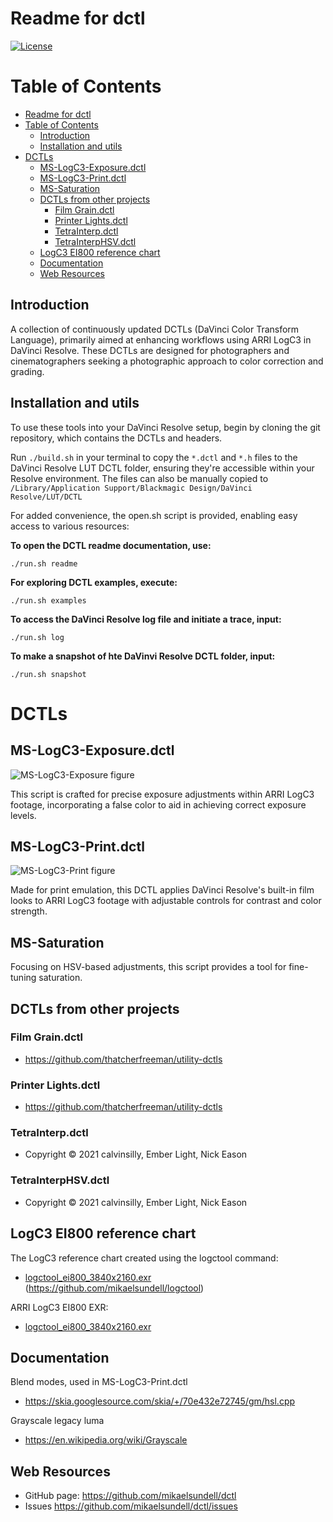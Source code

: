 Readme for dctl
====================

[![License](https://img.shields.io/badge/license-BSD%203--Clause-blue.svg?style=flat-square)](https://github.com/mikaelsundell/icloud-snapshot/blob/master/license.md)

Table of Contents
=================

- [Readme for dctl](#readme-for-dctl)
- [Table of Contents](#table-of-contents)
  - [Introduction](#introduction)
  - [Installation and utils](#installation-and-utils)
- [DCTLs](#dctls)
  - [MS-LogC3-Exposure.dctl](#ms-logc3-exposuredctl)
  - [MS-LogC3-Print.dctl](#ms-logc3-printdctl)
  - [MS-Saturation](#ms-saturation)
  - [DCTLs from other projects](#dctls-from-other-projects)
    - [Film Grain.dctl](#film-graindctl)
    - [Printer Lights.dctl](#printer-lightsdctl)
    - [TetraInterp.dctl](#tetrainterpdctl)
    - [TetraInterpHSV.dctl](#tetrainterphsvdctl)
  - [LogC3 EI800 reference chart](#logc3-ei800-reference-chart)
  - [Documentation](#documentation)
  - [Web Resources](#web-resources)

Introduction
---------

A collection of continuously updated DCTLs (DaVinci Color Transform Language), primarily aimed at enhancing workflows using ARRI LogC3 in DaVinci Resolve. These DCTLs are  designed for photographers and cinematographers seeking a photographic approach to color correction and grading.
  
Installation and utils
---------

To use these tools into your DaVinci Resolve setup, begin by cloning the git repository, which contains the DCTLs and headers.

Run `./build.sh` in your terminal to copy the `*.dctl` and `*.h` files to the DaVinci Resolve LUT DCTL folder, ensuring they're accessible within your Resolve environment. The files can also be manually copied to `/Library/Application Support/Blackmagic Design/DaVinci Resolve/LUT/DCTL`

For added convenience, the open.sh script is provided, enabling easy access to various resources:

**To open the DCTL readme documentation, use:**

```shell
./run.sh readme
````

**For exploring DCTL examples, execute:**

```shell
./run.sh examples
````

**To access the DaVinci Resolve log file and initiate a trace, input:**

```shell
./run.sh log
````

**To make a snapshot of hte DaVinvi Resolve DCTL folder, input:**

```shell
./run.sh snapshot
````

# DCTLs

## MS-LogC3-Exposure.dctl

![MS-LogC3-Exposure figure](resources/MS-LogC3-Exposure.png "MS-LogC3-Exposure")

This script is crafted for precise exposure adjustments within ARRI LogC3 footage, incorporating a false color to aid in achieving correct exposure levels.

## MS-LogC3-Print.dctl

![MS-LogC3-Print figure](resources/MS-LogC3-Print.png "MS-LogC3-Print")

Made for print emulation, this DCTL applies DaVinci Resolve's built-in film looks to ARRI LogC3 footage with adjustable controls for contrast and color strength.

## MS-Saturation

Focusing on HSV-based adjustments, this script provides a tool for fine-tuning saturation.

## DCTLs from other projects

### Film Grain.dctl

- https://github.com/thatcherfreeman/utility-dctls

### Printer Lights.dctl

- https://github.com/thatcherfreeman/utility-dctls

### TetraInterp.dctl

- Copyright © 2021 calvinsilly, Ember Light, Nick Eason

### TetraInterpHSV.dctl

- Copyright © 2021 calvinsilly, Ember Light, Nick Eason

## LogC3 EI800 reference chart

The LogC3 reference chart created using the logctool command:

- [logctool_ei800_3840x2160.exr](resources/logctool_ei800_3840x2160.exr) (https://github.com/mikaelsundell/logctool)

ARRI LogC3 EI800 EXR:

- [logctool_ei800_3840x2160.exr](resources/logctool_ei800_3840x2160.exr)


Documentation
---------

Blend modes, used in MS-LogC3-Print.dctl
* https://skia.googlesource.com/skia/+/70e432e72745/gm/hsl.cpp

Grayscale legacy luma 
* https://en.wikipedia.org/wiki/Grayscale


 Web Resources
-------------

* GitHub page:        https://github.com/mikaelsundell/dctl
* Issues              https://github.com/mikaelsundell/dctl/issues
